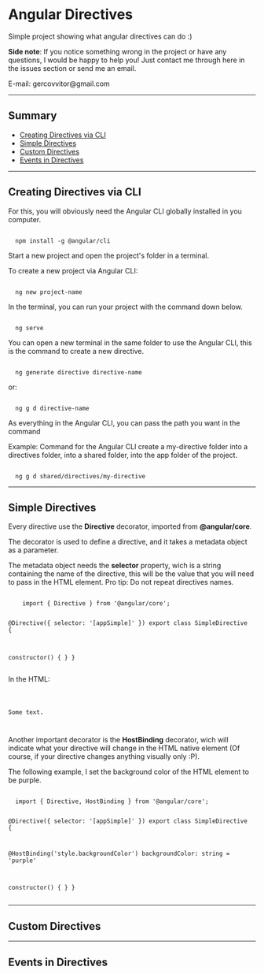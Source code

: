 <h1>Angular Directives</h1>
<p>Simple project showing what angular directives can do :)</p>
<p>
  <strong>Side note</strong>:
  If you notice something wrong in the project or have any questions, I would be happy to
  help you! Just contact me through here in the issues section or send me an email.
</p>
<p>E-mail: <a>gercovvitor@gmail.com</a></p>
<hr>
<h2>Summary</h2>
<ul>
  <li><a href="#creating-directives-via-cli">Creating Directives via CLI</a></li>
  <li><a href="#simple-directives">Simple Directives</a></li>
  <li><a href="#custom-directives">Custom Directives</a></li>
  <li><a href="#events-in-directives">Events in Directives</a></li>
</ul>
<hr>
<h2 id="creating-directives-via-cli">Creating Directives via CLI</h2>
<p>For this, you will obviously need the Angular CLI globally installed in you computer.</p>
<code>
  npm install -g @angular/cli
</code>
<p>Start a new project and open the project's folder in a terminal.</p>
<p>To create a new project via Angular CLI:</p>
<code>
  ng new project-name
</code>
<p>In the terminal, you can run your project with the command down below.</p>
<code>
  ng serve
</code>
<p>You can open a new terminal in the same folder to use the Angular CLI, this is the command to create a new directive.
</p>
<code>
  ng generate directive directive-name
</code>
<p>or:</p>
<code>
  ng g d directive-name
</code>
<p>As everything in the Angular CLI, you can pass the path you want in the command</p>
<p>Example: Command for the Angular CLI create a my-directive folder into a directives folder, into a shared folder,
  into the app folder of the project.</p>
<code>
  ng g d shared/directives/my-directive
</code>
<hr>
<h2 id="simple-directives">Simple Directives</h2>
<p>Every directive use the <strong>Directive</strong> decorator, imported from <strong>@angular/core</strong>.</p>
<p>The decorator is used to define a directive, and it takes a metadata object as a parameter.</p>
<p>The metadata object needs the <strong>selector</strong> property, wich is a string containing the name of the
  directive, this will be the value that you will need to pass in the HTML element.
  Pro tip: Do not repeat directives names.</p>
<pre>
<code>
    import { Directive } from '@angular/core';

@Directive({
  selector: '[appSimple]'
})
export class SimpleDirective {

  constructor() { }
}
</code>
</pre>
<label>In the HTML:</label>
<code>
  <p appSimple>Some text.</p>
</code>
<p>Another important decorator is the <strong>HostBinding</strong> decorator, wich will indicate what your directive
  will change in the HTML native element (Of course, if your directive changes anything visually only :P).</p>
<p>The following example, I set the background color of the HTML element to be purple.</p>
<pre>
<code>
  import { Directive, HostBinding } from '@angular/core';

@Directive({
  selector: '[appSimple]'
})
export class SimpleDirective {

  @HostBinding('style.backgroundColor')
  backgroundColor: string = 'purple'

  constructor() { }
}
</code>
</pre>
<hr>
<h2 id="custom-directives">Custom Directives</h2>
<hr>
<h2 id="events-in-directives">Events in Directives</h2>